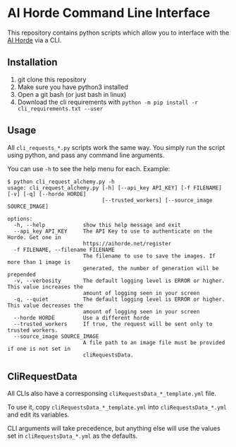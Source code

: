 # AI Horde Command Line Interface

This repository contains python scripts which allow you to interface with the [AI Horde](https://aihorde.net) via a CLI.

## Installation

1. git clone this repository
1. Make sure you have python3 installed
1. Open a git bash (or just bash in linux)
1. Download the cli requirements with `python -m pip install -r cli_requirements.txt --user`

## Usage

All `cli_requests_*.py` scripts work the same way. You simply run the script using python, and pass any command line arguments.

You can use `-h` to see the help menu for each. Example:

```
$ python cli_request_alchemy.py -h
usage: cli_request_alchemy.py [-h] [--api_key API_KEY] [-f FILENAME] [-v] [-q] [--horde HORDE]
                              [--trusted_workers] [--source_image SOURCE_IMAGE]

options:
  -h, --help            show this help message and exit
  --api_key API_KEY     The API Key to use to authenticate on the Horde. Get one in
                        https://aihorde.net/register
  -f FILENAME, --filename FILENAME
                        The filename to use to save the images. If more than 1 image is
                        generated, the number of generation will be prepended
  -v, --verbosity       The default logging level is ERROR or higher. This value increases the
                        amount of logging seen in your screen
  -q, --quiet           The default logging level is ERROR or higher. This value decreases the
                        amount of logging seen in your screen
  --horde HORDE         Use a different horde
  --trusted_workers     If true, the request will be sent only to trusted workers.
  --source_image SOURCE_IMAGE
                        A file path to an image file must be provided if one is not set in
                        cliRequestsData.
```

## CliRequestData

All CLIs also have a corresponsing `cliRequestsData_*_template.yml` file. 

To use it, copy `cliRequestsData_*_template.yml` into `cliRequestsData_*.yml` and edit its variables. 

CLI arguments will take precedence, but anything else will use the values set in `cliRequestsData_*.yml` as the defaults.
